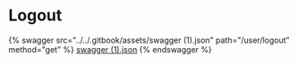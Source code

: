 # Logout

{% swagger src="../../.gitbook/assets/swagger (1).json" path="/user/logout" method="get" %}
[swagger (1).json](<../../.gitbook/assets/swagger (1).json>)
{% endswagger %}
